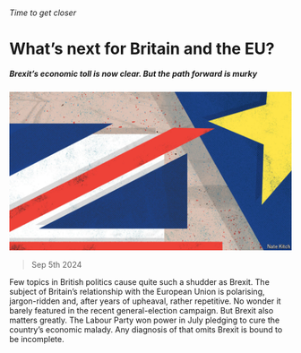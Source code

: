 ###### Time to get closer

# What’s next for Britain and the EU? 

##### Brexit’s economic toll is now clear. But the path forward is murky 

![image](images/20240907_BRD001.jpg) 

> Sep 5th 2024 

Few topics in British politics cause quite such a shudder as Brexit. The subject of Britain’s relationship with the European Union is polarising, jargon-ridden and, after years of upheaval, rather repetitive. No wonder it barely featured in the recent general-election campaign. But Brexit also matters greatly. The Labour Party won power in July pledging to cure the country’s economic malady. Any diagnosis of  that omits Brexit is bound to be incomplete. 


